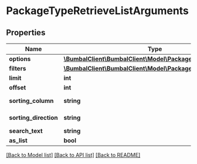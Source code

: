 # PackageTypeRetrieveListArguments

## Properties
Name | Type | Description | Notes
------------ | ------------- | ------------- | -------------
**options** | [**\BumbalClient\BumbalClient\Model\PackageTypeOptionsModel**](PackageTypeOptionsModel.md) |  | [optional] 
**filters** | [**\BumbalClient\BumbalClient\Model\PackageTypeFiltersModel**](PackageTypeFiltersModel.md) |  | [optional] 
**limit** | **int** |  | [optional] 
**offset** | **int** |  | [optional] 
**sorting_column** | **string** | Sorting Column | [optional] 
**sorting_direction** | **string** | Sorting Direction | [optional] 
**search_text** | **string** |  | [optional] 
**as_list** | **bool** |  | [optional] 

[[Back to Model list]](../README.md#documentation-for-models) [[Back to API list]](../README.md#documentation-for-api-endpoints) [[Back to README]](../README.md)


